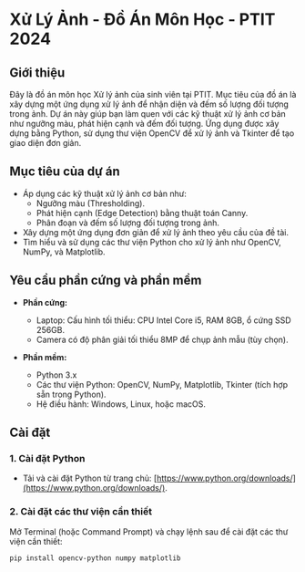 # Xử Lý Ảnh - Đồ Án Môn Học - PTIT 2024

## Giới thiệu
Đây là đồ án môn học Xử lý ảnh của sinh viên tại PTIT. Mục tiêu của đồ án là xây dựng một ứng dụng xử lý ảnh để nhận diện và đếm số lượng đối tượng trong ảnh. Dự án này giúp bạn làm quen với các kỹ thuật xử lý ảnh cơ bản như ngưỡng màu, phát hiện cạnh và đếm đối tượng. Ứng dụng được xây dựng bằng Python, sử dụng thư viện OpenCV để xử lý ảnh và Tkinter để tạo giao diện đơn giản.

## Mục tiêu của dự án
- Áp dụng các kỹ thuật xử lý ảnh cơ bản như:
  - Ngưỡng màu (Thresholding).
  - Phát hiện cạnh (Edge Detection) bằng thuật toán Canny.
  - Phân đoạn và đếm số lượng đối tượng trong ảnh.
- Xây dựng một ứng dụng đơn giản để xử lý ảnh theo yêu cầu của đề tài.
- Tìm hiểu và sử dụng các thư viện Python cho xử lý ảnh như OpenCV, NumPy, và Matplotlib.

## Yêu cầu phần cứng và phần mềm
- **Phần cứng:** 
  - Laptop: Cấu hình tối thiểu: CPU Intel Core i5, RAM 8GB, ổ cứng SSD 256GB.
  - Camera có độ phân giải tối thiểu 8MP để chụp ảnh mẫu (tùy chọn).

- **Phần mềm:**
  - Python 3.x
  - Các thư viện Python: OpenCV, NumPy, Matplotlib, Tkinter (tích hợp sẵn trong Python).
  - Hệ điều hành: Windows, Linux, hoặc macOS.

## Cài đặt
### 1. Cài đặt Python
- Tải và cài đặt Python từ trang chủ: [https://www.python.org/downloads/](https://www.python.org/downloads/).

### 2. Cài đặt các thư viện cần thiết
Mở Terminal (hoặc Command Prompt) và chạy lệnh sau để cài đặt các thư viện cần thiết:
```bash
pip install opencv-python numpy matplotlib

